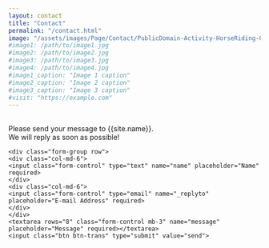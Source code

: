 ```yaml
---
layout: contact
title: "Contact"
permalink: "/contact.html"
image: "/assets/images/Page/Contact/PublicDomain-Activity-HorseRiding-02.jpg"
#image1: /path/to/image1.jpg
#image2: /path/to/image2.jpg
#image3: /path/to/image3.jpg
#image4: /path/to/image4.jpg
#image1_caption: "Image 1 caption"
#image2_caption: "Image 2 caption"
#image3_caption: "Image 3 caption"
#visit: "https://example.com"
---
```




<br>
Please send your message to {{site.name}}. 
<br>We will reply as soon as possible!


<form action="https://formspree.io/{{site.email}}" method="POST">    

    <div class="form-group row">
    <div class="col-md-6">
    <input class="form-control" type="text" name="name" placeholder="Name" required>
    </div>
    <div class="col-md-6">
    <input class="form-control" type="email" name="_replyto" placeholder="E-mail Address" required>
    </div>
    </div>
    <textarea rows="8" class="form-control mb-3" name="message" placeholder="Message" required></textarea>    
    <input class="btn btn-trans" type="submit" value="send">
</form>
